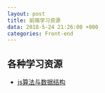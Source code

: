 ```yaml
---
layout: post
title: 前端学习资源
data: 2018-5-24 21:26:00 +800
categories: Front-end
---
```


## 各种学习资源
* [js算法与数据结构](https://github.com/trekhleb/javascript-algorithms)